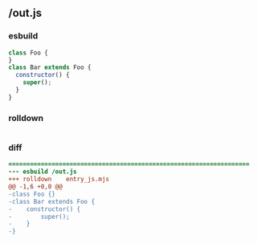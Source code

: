 ## /out.js
### esbuild
```js
class Foo {
}
class Bar extends Foo {
  constructor() {
    super();
  }
}
```
### rolldown
```js


```
### diff
```diff
===================================================================
--- esbuild	/out.js
+++ rolldown	entry_js.mjs
@@ -1,6 +0,0 @@
-class Foo {}
-class Bar extends Foo {
-    constructor() {
-        super();
-    }
-}

```

